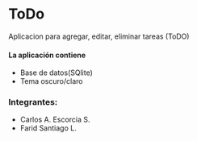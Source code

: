 # ToDo

Aplicacion para agregar, editar, eliminar tareas (ToDO)
#### La aplicación contiene
* Base de datos(SQlite)
* Tema oscuro/claro

### Integrantes:
* Carlos A. Escorcia S.
* Farid Santiago L.
